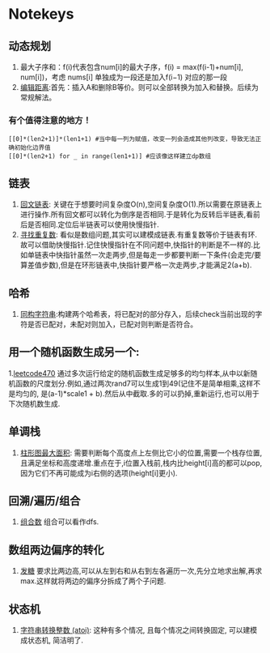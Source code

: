 # Notekeys

## 动态规划
1. 最大子序和：f(i)代表包含num[i]的最大子序，f(i) = max(f(i-1)+num[i], num[i])，考虑 nums[i] 单独成为一段还是加入f(i−1) 对应的那一段
2. [编辑距离](https://leetcode-cn.com/problems/edit-distance/submissions/):首先：插入A和删除B等价。则可以全部转换为加入和替换。后续为常规解法。

### 有个值得注意的地方！
~~~
[[0]*(len2+1)]*(len1+1) #当中每一列为赋值，改变一列会造成其他列改变，导致无法正确初始化边界值
[[0]*(len2+1) for _ in range(len1+1)] #应该像这样建立dp数组
~~~

## 链表
1. [回文链表](https://leetcode-cn.com/problems/palindrome-linked-list/): 关键在于想要时间复杂度O(n),空间复杂度O(1).所以需要在原链表上进行操作.所有回文都可以转化为倒序是否相同.于是转化为反转后半链表,看前后是否相同.定位后半链表可以使用快慢指针.
2. [寻找重复数](https://leetcode-cn.com/problems/find-the-duplicate-number/): 看似是数组问题,其实可以建模成链表.有重复数等价于链表有环.故可以借助快慢指针.记住快慢指针在不同问题中,快指针的判断是不一样的.比如单链表中快指针虽然一次走两步,但是每走一步都要判断一下条件(会走完/要算差值步数),但是在环形链表中,快指针要严格一次走两步,才能满足2(a+b).


## 哈希
1. [同构字符串](https://leetcode-cn.com/problems/isomorphic-strings/):构建两个哈希表，将已配对的部分存入，后续check当前出现的字符是否已配对，未配对则加入，已配对则判断是否符合。

## 用一个随机函数生成另一个:
1.[leetcode470](https://leetcode-cn.com/problems/implement-rand10-using-rand7/submissions/)
通过多次运行给定的随机函数生成足够多的均匀样本,从中以新随机函数的尺度划分.例如,通过两次rand7可以生成1到49(记住不是简单相乘,这样不是均匀的, 是(a-1)*scale1 + b).然后从中截取.多的可以扔掉,重新运行,也可以用于下次随机数生成.

## 单调栈
1. [柱形图最大面积](https://leetcode-cn.com/problems/largest-rectangle-in-histogram/): 需要判断每个高度点上左侧比它小的位置,需要一个栈存位置, 且满足坐标和高度递增.重点在于,i位置入栈前,栈内比height[i]高的都可以pop,因为它们不再可能成为i右侧的选项(height[i]更小).


## 回溯/遍历/组合
1. [组合数](https://leetcode-cn.com/problems/combination-sum-iii/submissions/) 组合可以看作dfs.

## 数组两边偏序的转化
1. [发糖](https://leetcode-cn.com/problems/candy/submissions/)  要求比两边高,可以从左到右和从右到左各遍历一次,先分立地求出解,再求max.这样就将两边的偏序分拆成了两个子问题.

## 状态机
1. [字符串转换整数 (atoi)](https://leetcode-cn.com/problems/string-to-integer-atoi/): 这种有多个情况, 且每个情况之间转换固定, 可以建模成状态机, 简洁明了.

